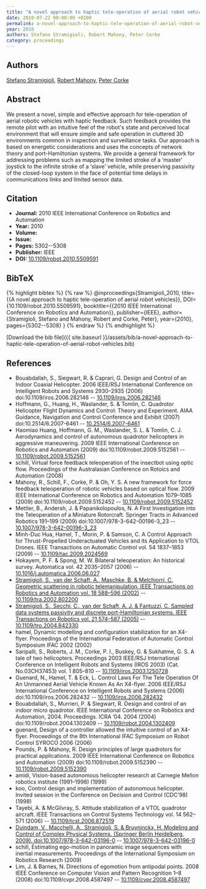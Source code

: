 ```yaml
---
title: "A novel approach to haptic tele-operation of aerial robot vehicles"
date: 2010-07-22 00:00:00 +0100
permalink: a-novel-approach-to-haptic-tele-operation-of-aerial-robot-vehicles
year: 2010
authors: Stefano Stramigioli, Robert Mahony, Peter Corke
category: proceedings
---
```

 
## Authors
[Stefano Stramigioli](authors/stefano-stramigioli), [Robert Mahony](authors/robert-mahony), [Peter Corke](authors/peter-corke)
 
## Abstract
We present a novel, simple and effective approach for tele-operation of aerial robotic vehicles with haptic feedback. Such feedback provides the remote pilot with an intuitive feel of the robot's state and perceived local environment that will ensure simple and safe operation in cluttered 3D environments common in inspection and surveillance tasks. Our approach is based on energetic considerations and uses the concepts of network theory and port-Hamiltonian systems. We provide a general framework for addressing problems such as mapping the limited stroke of a ‘master’ joystick to the infinite stroke of a ‘slave’ vehicle, while preserving passivity of the closed-loop system in the face of potential time delays in communications links and limited sensor data.
 
## Citation
- **Journal:** 2010 IEEE International Conference on Robotics and Automation
- **Year:** 2010
- **Volume:** 
- **Issue:** 
- **Pages:** 5302--5308
- **Publisher:** IEEE
- **DOI:** [10.1109/robot.2010.5509591](https://doi.org/10.1109/robot.2010.5509591)
 
## BibTeX
{% highlight bibtex %}
{% raw %}
@inproceedings{Stramigioli_2010,
  title={{A novel approach to haptic tele-operation of aerial robot vehicles}},
  DOI={10.1109/robot.2010.5509591},
  booktitle={{2010 IEEE International Conference on Robotics and Automation}},
  publisher={IEEE},
  author={Stramigioli, Stefano and Mahony, Robert and Corke, Peter},
  year={2010},
  pages={5302--5308}
}
{% endraw %}
{% endhighlight %}
 
[Download the bib file]({{ site.baseurl }}/assets/bib/a-novel-approach-to-haptic-tele-operation-of-aerial-robot-vehicles.bib)
 
## References
- Bouabdallah, S., Siegwart, R. & Caprari, G. Design and Control of an Indoor Coaxial Helicopter. 2006 IEEE/RSJ International Conference on Intelligent Robots and Systems 2930–2935 (2006) doi:10.1109/iros.2006.282146 -- [10.1109/iros.2006.282146](https://doi.org/10.1109/iros.2006.282146)
- Hoffmann, G., Huang, H., Waslander, S. & Tomlin, C. Quadrotor Helicopter Flight Dynamics and Control: Theory and Experiment. AIAA Guidance, Navigation and Control Conference and Exhibit (2007) doi:10.2514/6.2007-6461 -- [10.2514/6.2007-6461](https://doi.org/10.2514/6.2007-6461)
- Haomiao Huang, Hoffmann, G. M., Waslander, S. L. & Tomlin, C. J. Aerodynamics and control of autonomous quadrotor helicopters in aggressive maneuvering. 2009 IEEE International Conference on Robotics and Automation (2009) doi:10.1109/robot.2009.5152561 -- [10.1109/robot.2009.5152561](https://doi.org/10.1109/robot.2009.5152561)
- schill, Virtual force feedback teleoperation of the insectbot using optic flow. Proceedings of the Australasian Conference on Rotoics and Automation (2008)
- Mahony, R., Schill, F., Corke, P. & Oh, Y. S. A new framework for force feedback teleoperation of robotic vehicles based on optical flow. 2009 IEEE International Conference on Robotics and Automation 1079–1085 (2009) doi:10.1109/robot.2009.5152452 -- [10.1109/robot.2009.5152452](https://doi.org/10.1109/robot.2009.5152452)
- Mettler, B., Andersh, J. & Papanikolopoulos, N. A First Investigation into the Teleoperation of a Miniature Rotorcraft. Springer Tracts in Advanced Robotics 191–199 (2009) doi:10.1007/978-3-642-00196-3_23 -- [10.1007/978-3-642-00196-3_23](https://doi.org/10.1007/978-3-642-00196-3_23)
- Minh-Duc Hua, Hamel, T., Morin, P. & Samson, C. A Control Approach for Thrust-Propelled Underactuated Vehicles and its Application to VTOL Drones. IEEE Transactions on Automatic Control vol. 54 1837–1853 (2009) -- [10.1109/tac.2009.2024569](https://doi.org/10.1109/tac.2009.2024569)
- Hokayem, P. F. & Spong, M. W. Bilateral teleoperation: An historical survey. Automatica vol. 42 2035–2057 (2006) -- [10.1016/j.automatica.2006.06.027](https://doi.org/10.1016/j.automatica.2006.06.027)
- [Stramigioli, S., van der Schaft, A., Maschke, B. & Melchiorri, C. Geometric scattering in robotic telemanipulation. IEEE Transactions on Robotics and Automation vol. 18 588–596 (2002)](geometric-scattering-in-robotic-telemanipulation) -- [10.1109/tra.2002.802200](https://doi.org/10.1109/tra.2002.802200)
- [Stramigioli, S., Secchi, C., van der Schaft, A. J. & Fantuzzi, C. Sampled data systems passivity and discrete port-Hamiltonian systems. IEEE Transactions on Robotics vol. 21 574–587 (2005)](sampled-data-systems-passivity-and-discrete-port-hamiltonian-systems) -- [10.1109/tro.2004.842330](https://doi.org/10.1109/tro.2004.842330)
- hamel, Dynamic modelling and configuration stabilization for an X4-flyer. Proceedings of the International Federation of Automatic Control Symposium IFAC 2002 (2002)
- Saripalli, S., Roberts, J. M., Corke, P. I., Buskey, G. & Sukhatme, G. S. A tale of two helicopters. Proceedings 2003 IEEE/RSJ International Conference on Intelligent Robots and Systems (IROS 2003) (Cat. No.03CH37453) vol. 1 805–810 -- [10.1109/iros.2003.1250728](https://doi.org/10.1109/iros.2003.1250728)
- Guenard, N., Hamel, T. & Eck, L. Control Laws For The Tele Operation Of An Unmanned Aerial Vehicle Known As An X4-flyer. 2006 IEEE/RSJ International Conference on Intelligent Robots and Systems (2006) doi:10.1109/iros.2006.282432 -- [10.1109/iros.2006.282432](https://doi.org/10.1109/iros.2006.282432)
- Bouabdallah, S., Murrieri, P. & Siegwart, R. Design and control of an indoor micro quadrotor. IEEE International Conference on Robotics and Automation, 2004. Proceedings. ICRA ’04. 2004 (2004) doi:10.1109/robot.2004.1302409 -- [10.1109/robot.2004.1302409](https://doi.org/10.1109/robot.2004.1302409)
- guenard, Design of a controller allowed the intuitive control of an X4-flyer. Proceedings of the 8th International IFAC Symposium on Robot Control SYROCO 2006 (2006)
- Pounds, P. & Mahony, R. Design principles of large quadrotors for practical applications. 2009 IEEE International Conference on Robotics and Automation (2009) doi:10.1109/robot.2009.5152390 -- [10.1109/robot.2009.5152390](https://doi.org/10.1109/robot.2009.5152390)
- amidi, Vision-based autonomous helicopter research at Carnegie Mellon robotics institute (1991&#x2013;1998) (1999)
- koo, Control design and implementation of autonomous helicopter. Invited session in the Conference on Decision and Control (CDC'98) (1998)
- Tayebi, A. & McGilvray, S. Attitude stabilization of a VTOL quadrotor aircraft. IEEE Transactions on Control Systems Technology vol. 14 562–571 (2006) -- [10.1109/tcst.2006.872519](https://doi.org/10.1109/tcst.2006.872519)
- [Duindam, V., Macchelli, A., Stramigioli, S. & Bruyninckx, H. Modeling and Control of Complex Physical Systems. (Springer Berlin Heidelberg, 2009). doi:10.1007/978-3-642-03196-0](modeling-and-control-of-complex-physical-systems) -- [10.1007/978-3-642-03196-0](https://doi.org/10.1007/978-3-642-03196-0)
- schill, Estimating ego-motion in panoramic image sequences with inertial measurements. Proceedings of the International Symposium on Robotics Research (2009)
- Lim, J. & Barnes, N. Directions of egomotion from antipodal points. 2008 IEEE Conference on Computer Vision and Pattern Recognition 1–8 (2008) doi:10.1109/cvpr.2008.4587497 -- [10.1109/cvpr.2008.4587497](https://doi.org/10.1109/cvpr.2008.4587497)

